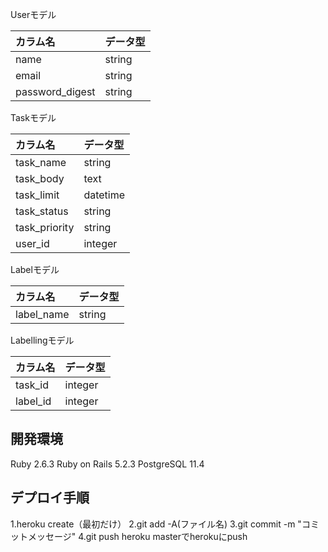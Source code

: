 Userモデル

| カラム名 | データ型 |
| :----- | :---- |
|  name  |  string  |
|  email  |  string  |
| password_digest | string |


 Taskモデル


| カラム名 | データ型 |
| :----- | :----- |
| task_name | string |
| task_body | text |
| task_limit | datetime |
| task_status | string |
| task_priority | string |
| user_id|integer |

Labelモデル

| カラム名 | データ型 |
| :--- | :--- |
| label_name | string |


Labellingモデル


| カラム名 | データ型 |
| :--- | :--- |
| task_id | integer |
| label_id | integer |

開発環境
------------
Ruby 2.6.3
Ruby on Rails 5.2.3
PostgreSQL 11.4

デプロイ手順
------------
1.heroku create（最初だけ）
2.git add -A(ファイル名)
3.git commit -m "コミットメッセージ"
4.git push heroku masterでherokuにpush

